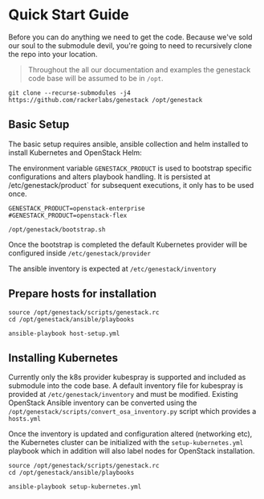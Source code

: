 # Quick Start Guide

Before you can do anything we need to get the code. Because we've sold our soul to the submodule devil, you're going to need to recursively clone the repo into your location.

> Throughout the all our documentation and examples the genestack code base will be assumed to be in `/opt`.

``` shell
git clone --recurse-submodules -j4 https://github.com/rackerlabs/genestack /opt/genestack
```

## Basic Setup

The basic setup requires ansible, ansible collection and helm installed to install Kubernetes and OpenStack Helm:

The environment variable `GENESTACK_PRODUCT` is used to bootstrap specific configurations and alters playbook handling.
It is persisted at /etc/genestack/product` for subsequent executions, it only has to be used once.

``` shell
GENESTACK_PRODUCT=openstack-enterprise
#GENESTACK_PRODUCT=openstack-flex

/opt/genestack/bootstrap.sh
```

Once the bootstrap is completed the default Kubernetes provider will be configured inside `/etc/genestack/provider`

The ansible inventory is expected at `/etc/genestack/inventory`

## Prepare hosts for installation

``` shell
source /opt/genestack/scripts/genestack.rc
cd /opt/genestack/ansible/playbooks

ansible-playbook host-setup.yml
```

## Installing Kubernetes

Currently only the k8s provider kubespray is supported and included as submodule into the code base.
A default inventory file for kubespray is provided at `/etc/genestack/inventory` and must be modified.
Existing OpenStack Ansible inventory can be converted using the `/opt/genestack/scripts/convert_osa_inventory.py`
script which provides a `hosts.yml`

Once the inventory is updated and configuration altered (networking etc), the Kubernetes cluster can be initialized with
the `setup-kubernetes.yml` playbook which in addition will also label nodes for OpenStack installation.

``` shell
source /opt/genestack/scripts/genestack.rc
cd /opt/genestack/ansible/playbooks

ansible-playbook setup-kubernetes.yml
```
